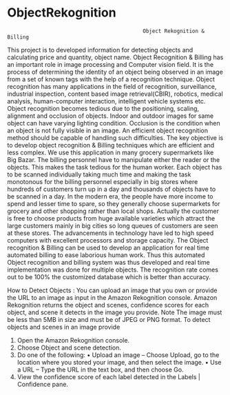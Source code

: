 # ObjectRekognition

                                                Object Rekognition & Billing
This project is to developed  information for detecting objects and calculating price and quantity, object name.
Object Recognition & Billing has an important role in image processing and Computer vision field. It is the process of determining the identity of an object being observed in an image from a set of known tags with the help of a recognition technique. Object recognition has many applications in the field of recognition, surveillance, industrial inspection, content based image retrieval(CBIR), robotics, medical analysis, human-computer interaction, intelligent vehicle systems etc. Object recognition becomes tedious due to the positioning, scaling, alignment and occlusion of objects. Indoor and outdoor images for same object can have varying lighting condition. Occlusion is the condition when an object is not fully visible in an image. An efficient object recognition method should be capable of handling such difficulties. The key objective is to develop object recognition  & Billing techniques which are efficient and less complex.
We use this application in many grocery supermarkets like Big Bazar. The billing personnel have to manipulate either the reader or the objects. This makes the task tedious for the human worker. Each object has to be scanned individually taking much time and making the task monotonous for the billing personnel especially in big stores where hundreds of customers
turn up in a day and thousands of objects have to be scanned in a day. In the modern era, the people have more income to spend and lesser time to spare, so they generally choose supermarkets for grocery and other shopping rather than local shops. Actually the customer is free to choose products from huge available varieties which attract the large customers mainly in big cities so long queues of customers are seen at these stores.  The advancements in technology have led to high speed computers with excellent processors and storage
capacity. The Object recognition & Billing can be used to develop an application for real time
automated billing to ease laborious human work. 
Thus this automated Object recognition and billing  system was thus developed and real time implementation was done for multiple objects. The recognition rate comes out to be 100% the customized database which is better than accuracy.


How to Detect Objects :
You can upload an image that you own or provide the URL to an image as input in the Amazon Rekognition console. Amazon Rekognition returns the object and scenes, confidence scores for each object, and scene it detects in the image you provide.
Note
The image must be less than 5MB in size and must be of JPEG or PNG format.
To detect objects and scenes in an image  provide
1.	Open the Amazon Rekognition console.
2.	Choose Object and scene detection.
3.	Do one of the following:
•	Upload an image – Choose Upload, go to the location where you stored your image, and then select the image.
•	Use a URL – Type the URL in the text box, and then choose Go.
4.	View the confidence score of each label detected in the Labels | Confidence pane.




 
